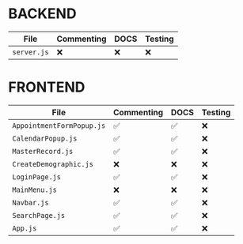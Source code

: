 

# BACKEND

| File         | Commenting | DOCS  | Testing | 
| ------------ | ------     | ------| ------- | 
| `server.js`  | ❌         | ❌    |  ❌      | 

# FRONTEND

| File                      | Commenting | DOCS  | Testing | 
| ------------------------- | ---------- | ----- | ------- | 
| `AppointmentFormPopup.js` | ✅         | ✅     |  ❌     |
| `CalendarPopup.js`        | ✅         | ✅     |  ❌     |
| `MasterRecord.js`         | ✅         | ✅     |  ❌     |
| `CreateDemographic.js`    | ❌         | ❌     |  ❌     |
| `LoginPage.js`            | ✅         | ✅     |  ❌     |
| `MainMenu.js`             | ❌         | ❌     |  ❌     |
| `Navbar.js`               | ✅         | ✅     |  ❌     |
| `SearchPage.js`           | ✅         | ✅     |  ❌     |
| `App.js`                  | ✅         | ✅     |  ❌     |